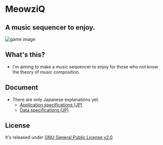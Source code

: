 # MeowziQ
## A music sequencer to enjoy.
![game image](https://i.imgur.com/8mlSYrV.png)

## What's this?
+ I'm aiming to make a music sequencer to enjoy for those who not know the theory of music composition.

## Document
+ There are only Japanese explanations yet.
    + [Application specifications (JP)](/Document/app_spec_JP.md)
    + [Data specifications (JP)](/Document/data_spec_JP.md)

## License
It's released under [GNU General Public License v2.0](https://www.gnu.org/licenses/old-licenses/gpl-2.0.html)

